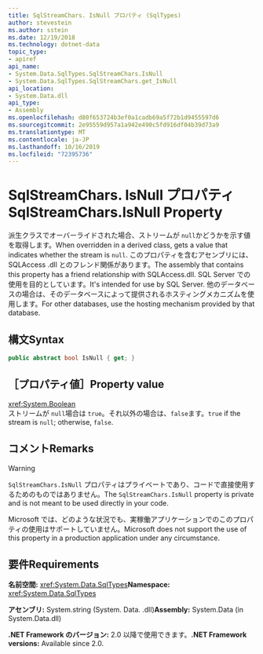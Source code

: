 ```yaml
---
title: SqlStreamChars. IsNull プロパティ (SqlTypes)
author: stevestein
ms.author: sstein
ms.date: 12/19/2018
ms.technology: dotnet-data
topic_type:
- apiref
api_name:
- System.Data.SqlTypes.SqlStreamChars.IsNull
- System.Data.SqlTypes.SqlStreamChars.get_IsNull
api_location:
- System.Data.dll
api_type:
- Assembly
ms.openlocfilehash: d80f653724b3ef0a1cadb69a5f72b1d9455597d6
ms.sourcegitcommit: 2e95559d957a1a942e490c5fd916df04b39d73a9
ms.translationtype: MT
ms.contentlocale: ja-JP
ms.lasthandoff: 10/16/2019
ms.locfileid: "72395736"
---
```

# <a name="sqlstreamcharsisnull-property"></a><span data-ttu-id="b3491-102">SqlStreamChars. IsNull プロパティ</span><span class="sxs-lookup"><span data-stu-id="b3491-102">SqlStreamChars.IsNull Property</span></span>

<span data-ttu-id="b3491-103">派生クラスでオーバーライドされた場合、ストリームが `null`かどうかを示す値を取得します。</span><span class="sxs-lookup"><span data-stu-id="b3491-103">When overridden in a derived class, gets a value that indicates whether the stream is `null`.</span></span> <span data-ttu-id="b3491-104">このプロパティを含むアセンブリには、SQLAccess .dll とのフレンド関係があります。</span><span class="sxs-lookup"><span data-stu-id="b3491-104">The assembly that contains this property has a friend relationship with SQLAccess.dll.</span></span> <span data-ttu-id="b3491-105">SQL Server での使用を目的としています。</span><span class="sxs-lookup"><span data-stu-id="b3491-105">It's intended for use by SQL Server.</span></span> <span data-ttu-id="b3491-106">他のデータベースの場合は、そのデータベースによって提供されるホスティングメカニズムを使用します。</span><span class="sxs-lookup"><span data-stu-id="b3491-106">For other databases, use the hosting mechanism provided by that database.</span></span>

## <a name="syntax"></a><span data-ttu-id="b3491-107">構文</span><span class="sxs-lookup"><span data-stu-id="b3491-107">Syntax</span></span>

```csharp
public abstract bool IsNull { get; }
```

## <a name="property-value"></a><span data-ttu-id="b3491-108">［プロパティ値］</span><span class="sxs-lookup"><span data-stu-id="b3491-108">Property value</span></span>

<xref:System.Boolean>\
<span data-ttu-id="b3491-109">ストリームが `null`場合は `true`。それ以外の場合は、`false`ます。</span><span class="sxs-lookup"><span data-stu-id="b3491-109">`true` if the stream is `null`; otherwise, `false`.</span></span>

## <a name="remarks"></a><span data-ttu-id="b3491-110">コメント</span><span class="sxs-lookup"><span data-stu-id="b3491-110">Remarks</span></span>

> [!WARNING]
> <span data-ttu-id="b3491-111">`SqlStreamChars.IsNull` プロパティはプライベートであり、コードで直接使用するためのものではありません。</span><span class="sxs-lookup"><span data-stu-id="b3491-111">The `SqlStreamChars.IsNull` property is private and is not meant to be used directly in your code.</span></span>
>
> <span data-ttu-id="b3491-112">Microsoft では、どのような状況でも、実稼働アプリケーションでのこのプロパティの使用はサポートしていません。</span><span class="sxs-lookup"><span data-stu-id="b3491-112">Microsoft does not support the use of this property in a production application under any circumstance.</span></span>

## <a name="requirements"></a><span data-ttu-id="b3491-113">要件</span><span class="sxs-lookup"><span data-stu-id="b3491-113">Requirements</span></span>

<span data-ttu-id="b3491-114">**名前空間:** <xref:System.Data.SqlTypes></span><span class="sxs-lookup"><span data-stu-id="b3491-114">**Namespace:** <xref:System.Data.SqlTypes></span></span>

<span data-ttu-id="b3491-115">**アセンブリ:** System.string (System. Data. .dll)</span><span class="sxs-lookup"><span data-stu-id="b3491-115">**Assembly:** System.Data (in System.Data.dll)</span></span>

<span data-ttu-id="b3491-116">**.NET Framework のバージョン:** 2.0 以降で使用できます。</span><span class="sxs-lookup"><span data-stu-id="b3491-116">**.NET Framework versions:** Available since 2.0.</span></span>
